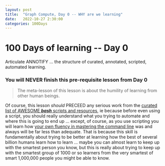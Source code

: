 ```yaml
---
layout: post
title:  "Graph Compute, Day 0 -- WHY are we learning"
date:   2022-10-27 2:30:00
categories: 100Days
---
```



# 100 Days of learning -- Day 0

Articulate ANNOTIFY ... the structure of curated, annotated, scripted, automated learning.

### You will NEVER finish this pre-requisite lesson from Day 0

> The meta-lesson of this lesson is about the humility of learning from other human beings.

Of course, this lesson *should* PRECEED any serious work from the [curated list of AWESOME ***bash*** scripts and resources](https://github.com/awesome-lists/awesome-bash), ie because before even using a script, you should really understand what you trying to automate and where this is going to end up ... except, of course, as you use scripting you will learn how [your own fluency in mastering the command line](https://github.com/BrunoScience/notes-on-the-art-of-command-line) was and always will be far less than adequate. That is because this skill is fundamentally about trying to be better at learning how the best of several billion humans learn how to learn ... maybe you can almost learn to keep up with the smartest person you know, but this is really about trying to keep up with the smartest group of 1000 or so learners from the very smartest of smart 1,000,000 people you might be able to know. 
